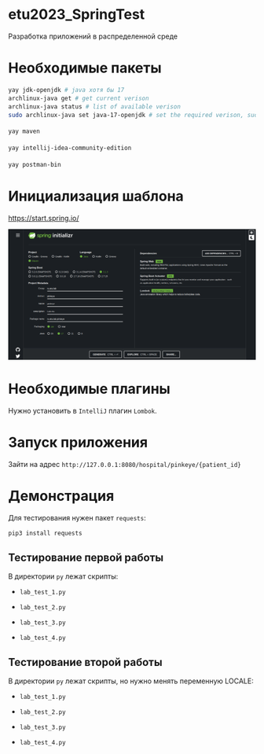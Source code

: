 # etu2023_SpringTest

Разработка приложений в распределенной среде

# Необходимые пакеты

``` bash
yay jdk-openjdk # java хотя бы 17
archlinux-java get # get current verison
archlinux-java status # list of available verison
sudo archlinux-java set java-17-openjdk # set the required verison, such as java-17-openjdk

yay maven

yay intellij-idea-community-edition

yay postman-bin
```

# Инициализация шаблона

https://start.spring.io/

![](./imgs/spring_start.png)

# Необходимые плагины

Нужно установить в `IntelliJ` плагин `Lombok`.

# Запуск приложения

Зайти на адрес `http://127.0.0.1:8080/hospital/pinkeye/{patient_id}`

# Демонстрация

Для тестирования нужен пакет `requests`:

``` bash
pip3 install requests
```

## Тестирование первой работы

В директории `py` лежат скрипты:

- `lab_test_1.py`

- `lab_test_2.py`

- `lab_test_3.py`

- `lab_test_4.py`

## Тестирование второй работы

В директории `py` лежат скрипты, но нужно менять переменную LOCALE:

- `lab_test_1.py`

- `lab_test_2.py`

- `lab_test_3.py`

- `lab_test_4.py`

